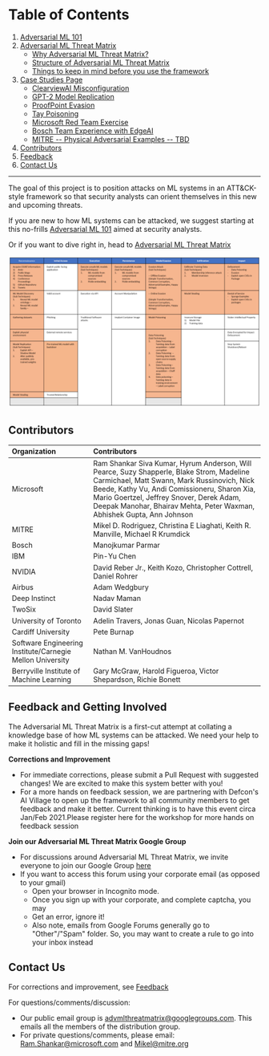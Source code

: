 # Table of Contents
1. [Adversarial ML 101](/pages/adversarial-ml-101.md)
2. [Adversarial ML Threat Matrix](/pages/adversarial-ml-threat-matrix.md)
    - [Why Adversarial ML Threat Matrix?](/pages/why-adversarial-ml-threat-matrix.md)
    - [Structure of Adversarial ML Threat Matrix](/pages/structure-of-adversarial-ml-threat-matrix.md)
    - [Things to keep in mind before you use the framework](/pages/things-to-keep-in-mind-before-you-use-the-framework.md)
8. [Case Studies Page](/pages/case-studies-page.md)
    - [ClearviewAI Misconfiguration](/pages/case-studies-page.md#clearviewai-misconfiguration)
    - [GPT-2 Model Replication](/pages/case-studies-page.md#gpt-2-model-replication)
    - [ProofPoint Evasion](/pages/case-studies-page.md#proofpoint-evasion)
    - [Tay Poisoning](/pages/case-studies-page.md#tay-poisoning)
    - [Microsoft Red Team Exercise](/pages/case-studies-page.md#microsoft-red-team-exercise)
    - [Bosch Team Experience with EdgeAI ](/pages/case-studies-page.md#bosch-team-experience-with-edgeai)
    - [MITRE -- Physical Adversarial Examples -- TBD](/pages/case-studies-page.md#mitre-physical-adversarial-examples-tbd)
5. [Contributors](#contributors)
6. [Feedback](#feedback-and-getting-involved)
6. [Contact Us](#contact-us)
---- 

The goal of this project is to position attacks on ML systems in an ATT&CK-style framework so that security analysts can orient themselves
in this new and upcoming threats.

If you are new to how ML systems can be attacked, we suggest starting at this no-frills [Adversarial ML 101](/pages/adversarial-ml-101.md) aimed at security analysts. 

Or if you want to dive right in, head to [Adversarial ML Threat Matrix](/pages/adversarial-ml-threat-matrix.md)

![alt text](resources/advmlthreatmatrix.png)


## Contributors

| **Organization**    | **Contributors**    |
| :---                | :---                |
| Microsoft           | Ram Shankar Siva Kumar, Hyrum Anderson, Will Pearce, Suzy Shapperle, Blake Strom, Madeline Carmichael, Matt Swann, Mark Russinovich, Nick Beede, Kathy Vu, Andi Comissioneru, Sharon Xia, Mario Goertzel, Jeffrey Snover, Derek Adam, Deepak Manohar, Bhairav Mehta, Peter Waxman, Abhishek Gupta, Ann Johnson  |
| MITRE               | Mikel D. Rodriguez, Christina E Liaghati, Keith R. Manville, Michael R Krumdick |
| Bosch               | Manojkumar Parmar |
| IBM                 | Pin-Yu Chen       |
| NVIDIA              | David Reber Jr., Keith Kozo, Christopher Cottrell, Daniel Rohrer |
| Airbus              | Adam Wedgbury     |
| Deep Instinct       | Nadav Maman       |
| TwoSix              | David Slater      |
| University of Toronto | Adelin Travers, Jonas Guan, Nicolas Papernot |
| Cardiff University  | Pete Burnap |
| Software Engineering Institute/Carnegie Mellon University | Nathan M. VanHoudnos | 
| Berryville Institute of Machine Learning | Gary McGraw, Harold Figueroa, Victor Shepardson, Richie Bonett|

## Feedback and Getting Involved 

The Adversarial ML Threat Matrix is a first-cut attempt at collating a knowledge base of how ML systems can be attacked. We need your help to make it holistic and fill in the missing gaps!

**Corrections and Improvement**

-   For immediate corrections, please submit a Pull Request with suggested changes! We are excited to make this system better with you!
-   For a more hands on feedback session, we are partnering with Defcon's AI Village to open up the framework to all community members to get feedback and make it better. Current thinking is to have this event circa
Jan/Feb 2021.Please register here for the workshop for more hands on feedback session

**Join our Adversarial ML Threat Matrix Google Group**

- For discussions around Adversarial ML Threat Matrix, we invite everyone to join our Google Group [here](https://groups.google.com/forum/#!forum/advmlthreatmatrix/join)
- If you want to access this forum using your corporate email (as opposed to your gmail)
  - Open your browser in Incognito mode.
  - Once you sign up with your corporate, and complete captcha, you may
  - Get an error, ignore it!
  - Also note, emails from Google Forums generally go to "Other"/"Spam"
    folder. So, you may want to create a rule to go into your inbox
    instead

 
 ## Contact Us
For corrections and improvement, see [Feedback](#feedback-and-getting-involved)

For questions/comments/discussion: 
-  Our public email group is advmlthreatmatrix@googlegroups.com. This emails all the members of the distribution group. 
-  For private questions/comments, please email: <Ram.Shankar@microsoft.com> and <Mikel@mitre.org>


